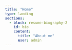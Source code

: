 ```yaml
---
title: "Home"
type: landing
sections:
  - block: resume-biography-2
    id: bio
    content:
      title: "About me"
      user: admin
---
```





